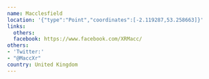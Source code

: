 ```yaml
---
name: Macclesfield
location: '{"type":"Point","coordinates":[-2.119287,53.258663]}'
links:
  others: 
  facebook: https://www.facebook.com/XRMacc/
others:
- 'Twitter:'
- "@MaccXr"
country: United Kingdom
---
```

